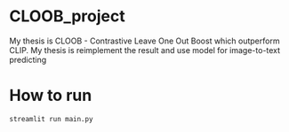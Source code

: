 # CLOOB_project
My thesis is CLOOB - Contrastive Leave One Out Boost which outperform CLIP. My thesis is reimplement the result and use model for image-to-text predicting
# How to run
```
streamlit run main.py
```
